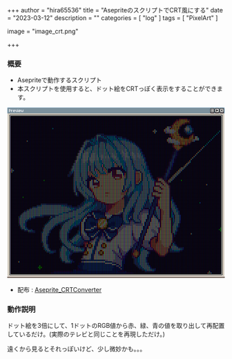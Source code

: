 +++
author = "hira65536"
title = "AsepriteのスクリプトでCRT風にする"
date = "2023-03-12"
description = ""
categories = [
    "log"
]
tags = [
    "PixelArt"
]

image = "image_crt.png"

+++

### 概要
 - Asepriteで動作するスクリプト
 - 本スクリプトを使用すると、ドット絵をCRTっぽく表示をすることができます。

![CRTスクリプト適応後](image_crt.png)

 - 配布 : [Aseprite_CRTConverter](https://github.com/Hira-65536/Aseprite_CRTConverter)



### 動作説明

ドット絵を3倍にして、1ドットのRGB値から赤、緑、青の値を取り出して再配置しているだけ。(実際のテレビと同じことを再現しただけ。)

遠くから見るとそれっぽいけど、少し微妙かも。。。


